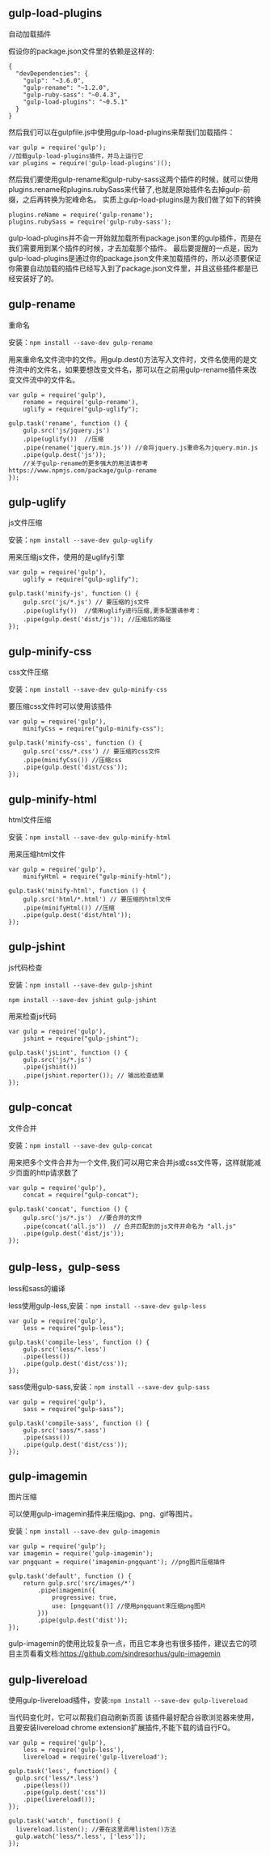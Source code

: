 ## gulp-load-plugins

自动加载插件

假设你的package.json文件里的依赖是这样的:

	{
	  "devDependencies": {
	    "gulp": "~3.6.0",
	    "gulp-rename": "~1.2.0",
	    "gulp-ruby-sass": "~0.4.3",
	    "gulp-load-plugins": "~0.5.1"
	  }
	}

然后我们可以在gulpfile.js中使用gulp-load-plugins来帮我们加载插件：

	var gulp = require('gulp');
	//加载gulp-load-plugins插件，并马上运行它
	var plugins = require('gulp-load-plugins')();

然后我们要使用gulp-rename和gulp-ruby-sass这两个插件的时候，就可以使用plugins.rename和plugins.rubySass来代替了,也就是原始插件名去掉gulp-前缀，之后再转换为驼峰命名。
实质上gulp-load-plugins是为我们做了如下的转换
	
	plugins.reName = require('gulp-rename');
	plugins.rubySass = require('gulp-ruby-sass');

gulp-load-plugins并不会一开始就加载所有package.json里的gulp插件，而是在我们需要用到某个插件的时候，才去加载那个插件。
最后要提醒的一点是，因为gulp-load-plugins是通过你的package.json文件来加载插件的，所以必须要保证你需要自动加载的插件已经写入到了package.json文件里，并且这些插件都是已经安装好了的。

## gulp-rename

重命名

安装：`npm install --save-dev gulp-rename`

用来重命名文件流中的文件。用gulp.dest()方法写入文件时，文件名使用的是文件流中的文件名，如果要想改变文件名，那可以在之前用gulp-rename插件来改变文件流中的文件名。

	var gulp = require('gulp'),
	    rename = require('gulp-rename'),
	    uglify = require("gulp-uglify");
	 
	gulp.task('rename', function () {
	    gulp.src('js/jquery.js')
	    .pipe(uglify())  //压缩
	    .pipe(rename('jquery.min.js')) //会将jquery.js重命名为jquery.min.js
	    .pipe(gulp.dest('js'));
	    //关于gulp-rename的更多强大的用法请参考https://www.npmjs.com/package/gulp-rename
	});

## gulp-uglify

js文件压缩

安装：`npm install --save-dev gulp-uglify`

用来压缩js文件，使用的是uglify引擎

	var gulp = require('gulp'),
	    uglify = require("gulp-uglify");
	 
	gulp.task('minify-js', function () {
	    gulp.src('js/*.js') // 要压缩的js文件
	    .pipe(uglify())  //使用uglify进行压缩,更多配置请参考：
	    .pipe(gulp.dest('dist/js')); //压缩后的路径
	});

## gulp-minify-css

css文件压缩

安装：`npm install --save-dev gulp-minify-css`

要压缩css文件时可以使用该插件

	var gulp = require('gulp'),
	    minifyCss = require("gulp-minify-css");
	 
	gulp.task('minify-css', function () {
	    gulp.src('css/*.css') // 要压缩的css文件
	    .pipe(minifyCss()) //压缩css
	    .pipe(gulp.dest('dist/css'));
	});

## gulp-minify-html

html文件压缩

安装：`npm install --save-dev gulp-minify-html`

用来压缩html文件

	var gulp = require('gulp'),
	    minifyHtml = require("gulp-minify-html");
	 
	gulp.task('minify-html', function () {
	    gulp.src('html/*.html') // 要压缩的html文件
	    .pipe(minifyHtml()) //压缩
	    .pipe(gulp.dest('dist/html'));
	});

## gulp-jshint

js代码检查

安装：`npm install --save-dev gulp-jshint`

	npm install --save-dev jshint gulp-jshint

用来检查js代码

	var gulp = require('gulp'),
	    jshint = require("gulp-jshint");
	 
	gulp.task('jsLint', function () {
	    gulp.src('js/*.js')
	    .pipe(jshint())
	    .pipe(jshint.reporter()); // 输出检查结果
	});

## gulp-concat

文件合并

安装：`npm install --save-dev gulp-concat`

用来把多个文件合并为一个文件,我们可以用它来合并js或css文件等，这样就能减少页面的http请求数了

	var gulp = require('gulp'),
	    concat = require("gulp-concat");
	 
	gulp.task('concat', function () {
	    gulp.src('js/*.js')  //要合并的文件
	    .pipe(concat('all.js'))  // 合并匹配到的js文件并命名为 "all.js"
	    .pipe(gulp.dest('dist/js'));
	});

## gulp-less，gulp-sess

less和sass的编译

less使用gulp-less,安装：`npm install --save-dev gulp-less`

	var gulp = require('gulp'),
	    less = require("gulp-less");
	 
	gulp.task('compile-less', function () {
	    gulp.src('less/*.less')
	    .pipe(less())
	    .pipe(gulp.dest('dist/css'));
	});

sass使用gulp-sass,安装：`npm install --save-dev gulp-sass`

	var gulp = require('gulp'),
	    sass = require("gulp-sass");
	 
	gulp.task('compile-sass', function () {
	    gulp.src('sass/*.sass')
	    .pipe(sass())
	    .pipe(gulp.dest('dist/css'));
	});

## gulp-imagemin

图片压缩

可以使用gulp-imagemin插件来压缩jpg、png、gif等图片。

安装：`npm install --save-dev gulp-imagemin`

	var gulp = require('gulp');
	var imagemin = require('gulp-imagemin');
	var pngquant = require('imagemin-pngquant'); //png图片压缩插件
	
	gulp.task('default', function () {
	    return gulp.src('src/images/*')
	        .pipe(imagemin({
	            progressive: true,
	            use: [pngquant()] //使用pngquant来压缩png图片
	        }))
	        .pipe(gulp.dest('dist'));
	});

gulp-imagemin的使用比较复杂一点，而且它本身也有很多插件，建议去它的项目主页看看文档:https://github.com/sindresorhus/gulp-imagemin

## gulp-livereload

使用gulp-livereload插件，安装:`npm install --save-dev gulp-livereload`

当代码变化时，它可以帮我们自动刷新页面
该插件最好配合谷歌浏览器来使用，且要安装livereload chrome extension扩展插件,不能下载的请自行FQ。

	var gulp = require('gulp'),
	    less = require('gulp-less'),
	    livereload = require('gulp-livereload');
	
	gulp.task('less', function() {
	  gulp.src('less/*.less')
	    .pipe(less())
	    .pipe(gulp.dest('css'))
	    .pipe(livereload());
	});
	
	gulp.task('watch', function() {
	  livereload.listen(); //要在这里调用listen()方法
	  gulp.watch('less/*.less', ['less']);
	});